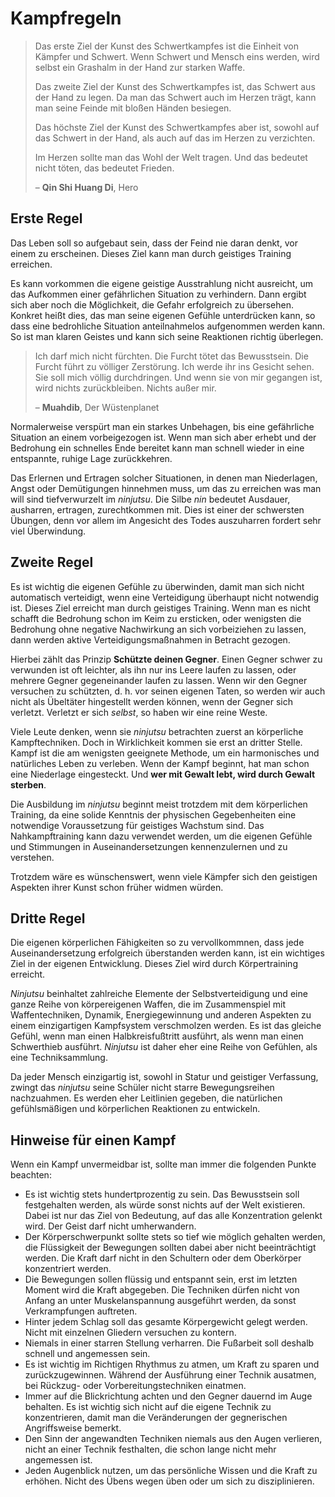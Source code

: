 # Kampfregeln


> Das erste Ziel der Kunst des Schwertkampfes ist die Einheit von Kämpfer und Schwert. Wenn Schwert und Mensch eins werden, wird selbst ein Grashalm in der Hand zur starken Waffe.
>
> Das zweite Ziel der Kunst des Schwertkampfes ist, das Schwert aus der Hand zu legen. Da man das Schwert auch im Herzen trägt, kann man seine Feinde mit bloßen Händen besiegen.
>
> Das höchste Ziel der Kunst des Schwertkampfes aber ist, sowohl auf das Schwert in der Hand, als auch auf das im Herzen zu verzichten.
>
> Im Herzen sollte man das Wohl der Welt tragen. Und das bedeutet nicht töten, das bedeutet Frieden.
>
> – **Qin Shi Huang Di**, Hero


## Erste Regel

Das Leben soll so aufgebaut sein, dass der Feind nie daran denkt, vor einem zu erscheinen. Dieses Ziel kann man durch geistiges Training erreichen.

Es kann vorkommen die eigene geistige Ausstrahlung nicht ausreicht, um das Aufkommen einer gefährlichen Situation zu verhindern. Dann ergibt sich aber noch die Möglichkeit, die Gefahr erfolgreich zu übersehen. Konkret heißt dies, das man seine eigenen Gefühle unterdrücken kann, so dass eine bedrohliche Situation anteilnahmelos aufgenommen werden kann. So ist man klaren Geistes und kann sich seine Reaktionen richtig überlegen.

> Ich darf mich nicht fürchten. Die Furcht tötet das Bewusstsein. Die Furcht führt zu völliger Zerstörung. Ich werde ihr ins Gesicht sehen. Sie soll mich völlig durchdringen. Und wenn sie von mir gegangen ist, wird nichts zurückbleiben. Nichts außer mir.
>
> – **Muahdib**, Der Wüstenplanet

Normalerweise verspürt man ein starkes Unbehagen, bis eine gefährliche Situation an einem vorbeigezogen ist. Wenn man sich aber erhebt und der Bedrohung ein schnelles Ende bereitet kann man schnell wieder in eine entspannte, ruhige Lage zurückkehren.

Das Erlernen und Ertragen solcher Situationen, in denen man Niederlagen, Angst oder Demütigungen hinnehmen muss, um das zu erreichen was man will sind tiefverwurzelt im *ninjutsu*. Die Silbe *nin* bedeutet Ausdauer, ausharren, ertragen, zurechtkommen mit. Dies ist einer der schwersten Übungen, denn vor allem im Angesicht des Todes auszuharren fordert sehr viel Überwindung.


## Zweite Regel

Es ist wichtig die eigenen Gefühle zu überwinden, damit man sich nicht automatisch verteidigt, wenn eine Verteidigung überhaupt nicht notwendig ist. Dieses Ziel erreicht man durch geistiges Training. Wenn man es nicht schafft die Bedrohung schon im Keim zu ersticken, oder wenigsten die Bedrohung ohne negative Nachwirkung an sich vorbeiziehen zu lassen, dann werden aktive Verteidigungsmaßnahmen in Betracht gezogen.

Hierbei zählt das Prinzip **Schützte deinen Gegner**. Einen Gegner schwer zu verwunden ist oft leichter, als ihn nur ins Leere laufen zu lassen, oder mehrere Gegner gegeneinander laufen zu lassen. Wenn wir den Gegner versuchen zu schützten, d. h. vor seinen eigenen Taten, so werden wir auch nicht als Übeltäter hingestellt werden können, wenn der Gegner sich verletzt. Verletzt er sich *selbst*, so haben wir eine reine Weste.

Viele Leute denken, wenn sie *ninjutsu* betrachten zuerst an körperliche Kampftechniken. Doch in Wirklichkeit kommen sie erst an dritter Stelle. Kampf ist die am wenigsten geeignete Methode, um ein harmonisches und natürliches Leben zu verleben. Wenn der Kampf beginnt, hat man schon eine Niederlage eingesteckt. Und **wer mit Gewalt lebt, wird durch Gewalt sterben**.

Die Ausbildung im *ninjutsu* beginnt meist trotzdem mit dem körperlichen Training, da eine solide Kenntnis der physischen Gegebenheiten eine notwendige Voraussetzung für geistiges Wachstum sind. Das Nahkampftraining kann dazu verwendet werden, um die eigenen Gefühle und Stimmungen in Auseinandersetzungen kennenzulernen und zu verstehen.

Trotzdem wäre es wünschenswert, wenn viele Kämpfer sich den geistigen Aspekten ihrer Kunst schon früher widmen würden.


## Dritte Regel

Die eigenen körperlichen Fähigkeiten so zu vervollkommnen, dass jede Auseinandersetzung erfolgreich überstanden werden kann, ist ein wichtiges Ziel in der eigenen Entwicklung. Dieses Ziel wird durch Körpertraining erreicht.

*Ninjutsu* beinhaltet zahlreiche Elemente der Selbstverteidigung und eine ganze Reihe von körpereigenen Waffen, die im Zusammenspiel mit Waffentechniken, Dynamik, Energiegewinnung und anderen Aspekten zu einem einzigartigen Kampfsystem verschmolzen werden. Es ist das gleiche Gefühl, wenn man einen Halbkreisfußtritt ausführt, als wenn man einen Schwerthieb ausführt. *Ninjutsu* ist daher eher eine Reihe von Gefühlen, als eine Techniksammlung.

Da jeder Mensch einzigartig ist, sowohl in Statur und geistiger Verfassung, zwingt das *ninjutsu* seine Schüler nicht starre Bewegungsreihen nachzuahmen. Es werden eher Leitlinien gegeben, die natürlichen gefühlsmäßigen und körperlichen Reaktionen zu entwickeln.


## Hinweise für einen Kampf

Wenn ein Kampf unvermeidbar ist, sollte man immer die folgenden Punkte beachten:

- Es ist wichtig stets hundertprozentig zu sein. Das Bewusstsein soll festgehalten werden, als würde sonst nichts auf der Welt existieren. Dabei ist nur das Ziel von Bedeutung, auf das alle Konzentration gelenkt wird. Der Geist darf nicht umherwandern.
- Der Körperschwerpunkt sollte stets so tief wie möglich gehalten werden, die Flüssigkeit der Bewegungen sollten dabei aber nicht beeinträchtigt werden. Die Kraft darf nicht in den Schultern oder dem Oberkörper konzentriert werden.
- Die Bewegungen sollen flüssig und entspannt sein, erst im letzten Moment wird die Kraft abgegeben. Die Techniken dürfen nicht von Anfang an unter Muskelanspannung ausgeführt werden, da sonst Verkrampfungen auftreten.
- Hinter jedem Schlag soll das gesamte Körpergewicht gelegt werden. Nicht mit einzelnen Gliedern versuchen zu kontern.
- Niemals in einer starren Stellung verharren. Die Fußarbeit soll deshalb schnell und angemessen sein.
- Es ist wichtig im Richtigen Rhythmus zu atmen, um Kraft zu sparen und zurückzugewinnen. Während der Ausführung einer Technik ausatmen, bei Rückzug- oder Vorbereitungstechniken einatmen.
- Immer auf die Blickrichtung achten und den Gegner dauernd im Auge behalten. Es ist wichtig sich nicht auf die eigene Technik zu konzentrieren, damit man die Veränderungen der gegnerischen Angriffsweise bemerkt.
- Den Sinn der angewandten Techniken niemals aus den Augen verlieren, nicht an einer Technik festhalten, die schon lange nicht mehr angemessen ist.
- Jeden Augenblick nutzen, um das persönliche Wissen und die Kraft zu erhöhen. Nicht des Übens wegen üben oder um sich zu disziplinieren.
